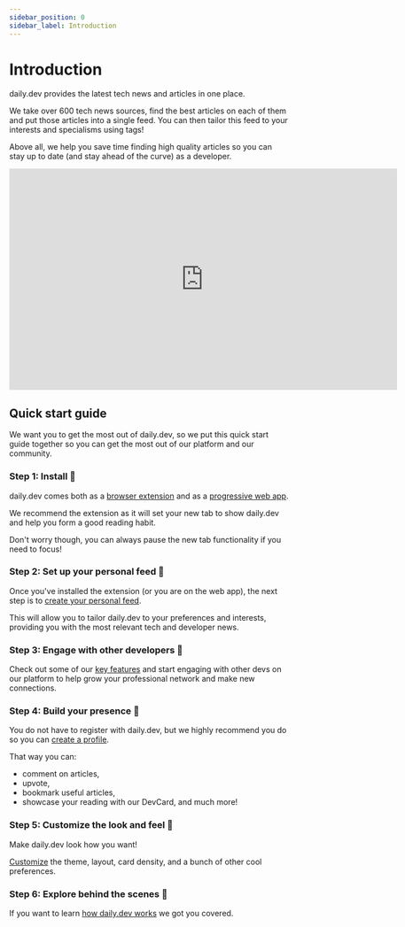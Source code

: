 ```yaml
---
sidebar_position: 0
sidebar_label: Introduction
---
```


# Introduction

daily.dev provides the latest tech news and articles in one place. 

We take over 600 tech news sources, find the best articles on each of them and put those articles into a single feed. You can then tailor this feed to your interests and specialisms using tags!

Above all, we help you save time finding high quality articles so you can stay up to date (and stay ahead of the curve) as a developer.

<iframe width="700" height="400" src="https://www.youtube.com/embed/igZCEr3HwCg" frameborder="0" allow="accelerometer; autoplay; encrypted-media; gyroscope; picture-in-picture" allowfullscreen></iframe>

## Quick start guide
We want you to get the most out of daily.dev, so we put this quick start guide together so you can get the most out of our platform and our community.

### Step 1: Install 🚀

daily.dev comes both as a [browser extension](/getting-started/browser-extension-installation.md) and as a [progressive web app](/getting-started/pwa.md). 

We recommend the extension as it will set your new tab to show daily.dev and help you form a good reading habit. 

Don't worry though, you can always pause the new tab functionality if you need to focus!

### Step 2: Set up your personal feed 🎯

Once you've installed the extension (or you are on the web app), the next step is to [create your personal feed](/settingyourfeed/filtering-content-feed.md). 

This will allow you to tailor daily.dev to your preferences and interests, providing you with the most relevant tech and developer news.

### Step 3: Engage with other developers 👏

Check out some of our [key features](/key-features/default-feeds.md) and start engaging with other devs on our platform to help grow your professional network and make new connections. 

### Step 4: Build your presence 🦸

You do not have to register with daily.dev, but we highly recommend you do so you can [create a profile](/your-profile/registration.md). 

That way you can:
- comment on articles, 
- upvote, 
- bookmark useful articles,
- showcase your reading with our DevCard, and much more! 

### Step 5: Customize the look and feel 🌈

Make daily.dev look how you want! 

[Customize](/customize-your-feed/layout.md) the theme, layout, card density, and a bunch of other cool preferences. 

### Step 6: Explore behind the scenes 👀

If you want to learn [how daily.dev works](/how-does-daily-dev-work/dailydev-101.md) we got you covered.

